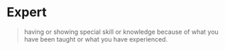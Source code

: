 # Expert

> having or showing special skill or knowledge because of what you have been taught or what you have experienced.